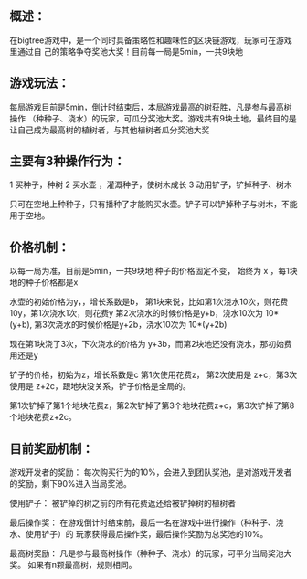 ## 概述：
在bigtree游戏中，是一个同时具备策略性和趣味性的区块链游戏，玩家可在游戏里通过自
己的策略争夺奖池大奖！目前每一局是5min，一共9块地
## 游戏玩法：
每局游戏目前是5min，倒计时结束后，本局游戏最高的树获胜，凡是参与最高树操作
（种种子、浇水）的玩家，可瓜分奖池大奖。游戏共有9块土地，最终目的是让自己成为最高树的植树者，与其他植树者瓜分奖池大奖
## 主要有3种操作行为：
1 买种子，种树
2 买水壶 ，灌溉种子，使树木成长
3 动用铲子，铲掉种子、树木

只可在空地上种种子，只有播种了才能购买水壶。铲子可以铲掉种子与树木，不能用于空地。

## 价格机制：
以每一局为准，目前是5min，一共9块地
种子的价格固定不变， 始终为 x ，每1块地的种子价格都是x

水壶的初始价格为y，，增长系数是b，
第1块来说，比如第1次浇水10次，则花费10y，第1次浇水1次，则花费y
第2次浇水的时候价格是y+b，浇水10次为 10*(y+b),
第3次浇水的时候价格是y+2b，浇水10次为 10*(y+2b)

现在第1块浇了3次，下次浇水的价格为 y+3b，而第2块地还没有浇水，那初始费用还是y

铲子的价格，初始为z，增长系数是c
第1次使用花费z， 第2次使用是 z+c，第3次使用是 z+2c，跟地块没关系，铲子价格是全局的。

第1次铲掉了第1个地块花费z，第2次铲掉了第3个地块花费z+c，第3次铲掉了第8个地块花费z+2c。
## 目前奖励机制：
游戏开发者的奖励：
每次购买行为的10%，会进入到团队奖池，是对游戏开发者的奖励，剩下90%进入当局奖池。

使用铲子：
被铲掉的树之前的所有花费返还给被铲掉树的植树者

最后操作奖：
在游戏倒计时结束前，最后一名在游戏中进行操作（种种子、浇水、使用铲子）的
玩家获得最后操作奖，最后操作奖励为总奖池的10%。


最高树奖励：
凡是参与最高树操作（种种子、浇水）的玩家，可平分当局奖池大奖。
如果有n颗最高树，规则相同。
